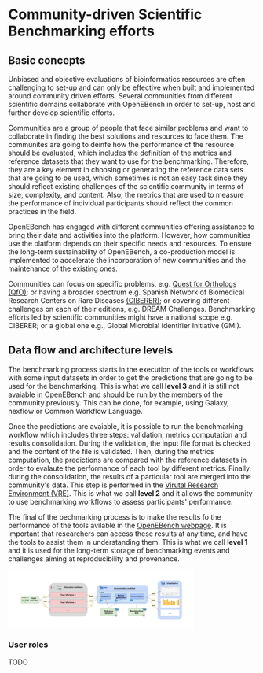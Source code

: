 # Community-driven Scientific Benchmarking efforts

## Basic concepts

Unbiased and objective evaluations of bioinformatics resources are often challenging to set-up and can only be effective when built and implemented around community driven efforts. Several communities from different scientific domains collaborate with OpenEBench in order to set-up, host and further develop scientific efforts.

Communities are a group of people that face similar problems and want to collaborate in finding the best solutions and resources to face them. The communites are going to deinfe how the performance of the resource should be evaluated, which includes the definition of the metrics and reference datasets that they want to use for the benchmarking. Therefore, they are a key element in choosing or generating the reference data sets that are going to be used, which sometimes is not an easy task since they should reflect existing challenges of the scientific community in terms of size, complexity, and content. Also, the metrics that are used to measure the performance of individual participants should reflect the common practices in the field.

OpenEBench has engaged with different communities offering assistance to bring their data and activities into the platform. However, how communities use the platform depends on their specific needs and resources. To ensure the long-term sustainability of OpenEBench, a co-production model is implemented to accelerate the incorporation of new communities and the maintenance of the existing ones.

Communities can focus on specific problems, e.g. [Quest for Orthologs (QfO)](https://openebench.bsc.es/scientific/OEBC002); or having a broader spectrum e.g. Spanish Network of Biomedical Research Centers on Rare Diseases [(CIBERER)](https://openebench.bsc.es/scientific/OEBC004); or covering different challenges on each of their editions, e.g. DREAM Challenges. Benchmarking efforts led by scientific communities might have a national scope e.g. CIBERER; or a global one e.g., Global Microbial Identifier Initiative (GMI).

## Data flow and architecture levels

The benchmarking process starts in the execution of the tools or workflows with some input datasets in order to get the predictions that are going to be used for the benchmarking. This is what we call **level 3** and it is still not avaiable in OpenEBench and should be run by the members of the community previously. This can be done, for example, using Galaxy, nexflow or Common Workflow Language.

Once the predictions are avaiable, it is possible to run the benchmarking workflow which includes three steps: validation, metrics computation and results consolidation. During the validation, the input file format is checked and the content of the file is validated. Then, during the metrics computation, the predictions are compared with the reference datasets in order to evalaute the performance of each tool by different metrics. Finally, during the consolidation, the results of a particular tool are merged into the community's data. This step is performed in the [Virutal Research Environment (VRE)](https://openebench.bsc.es/vre//workspace/). This is what we call **level 2** and it allows the community to use benchmarking workflows to assess participants' performance.

The final of the bechmarking process is to make the results fo the performance of the tools avilable in the [OpenEBench webpage](https://openebench.bsc.es/dashboard). It is important that researchers can access these results at any time, and have the tools to assist them in understanding them. This is what we call **level 1** and it is used for the long-term storage of benchmarking events and challenges aiming at reproducibility and provenance.

<img src="../media/OpenEBench_squema.jpg" alt="OEB data flow" align="center" width="75%">

### User roles

TODO

